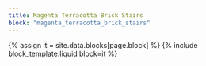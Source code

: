 ```yaml
---
title: Magenta Terracotta Brick Stairs
block: "magenta_terracotta_brick_stairs"
---
```


{% assign it = site.data.blocks[page.block] %}
{% include block_template.liquid block=it %}

